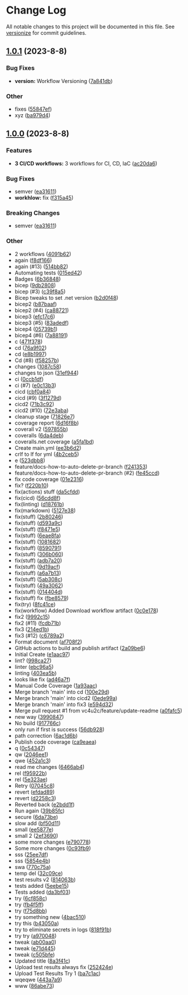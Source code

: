 # Change Log

All notable changes to this project will be documented in this file. See [versionize](https://github.com/versionize/versionize) for commit guidelines.

<a name="1.0.1"></a>
## [1.0.1](https://www.github.com/vc4u2c/GitHubActionsDemo/releases/tag/v1.0.1) (2023-8-8)

### Bug Fixes

* **version:** Workflow Versioning ([7a841db](https://www.github.com/vc4u2c/GitHubActionsDemo/commit/7a841dbb292a2ca8099a2febe7545e91a3ebe0da))

### Other

* fixes ([55847ef](https://www.github.com/vc4u2c/GitHubActionsDemo/commit/55847ef4f2c8e17c73afe48b37845ee9ae11eade))
* xyz ([ba979d4](https://www.github.com/vc4u2c/GitHubActionsDemo/commit/ba979d48d83ff7c5c5a6a0d09b6993121329e196))

<a name="1.0.0"></a>
## [1.0.0](https://www.github.com/vc4u2c/GitHubActionsDemo/releases/tag/v1.0.0) (2023-8-8)

### Features

* **3 CI/CD workflows:** 3 workflows for CI, CD, IaC ([ac20da6](https://www.github.com/vc4u2c/GitHubActionsDemo/commit/ac20da6298b72eac868f97f2f0fe0d06abd807fc))

### Bug Fixes

* semver ([ea31611](https://www.github.com/vc4u2c/GitHubActionsDemo/commit/ea31611ba776431684473b8733c70a7259fb1a9c))
* **workhlow:** fix ([f315a45](https://www.github.com/vc4u2c/GitHubActionsDemo/commit/f315a45f3b60edcc0c36d02369d1ddc1145dbcc6))

### Breaking Changes

* semver ([ea31611](https://www.github.com/vc4u2c/GitHubActionsDemo/commit/ea31611ba776431684473b8733c70a7259fb1a9c))

### Other

* 2 workflows ([4091b62](https://www.github.com/vc4u2c/GitHubActionsDemo/commit/4091b62793adf35929673568675056c4663a992e))
* again ([f8df166](https://www.github.com/vc4u2c/GitHubActionsDemo/commit/f8df16697e211e7237616e59bd751d32d366983f))
* again (#13) ([514bb82](https://www.github.com/vc4u2c/GitHubActionsDemo/commit/514bb82b7234cda16c00ac4f41232409f2c8ea80))
* Automating tests ([015ed42](https://www.github.com/vc4u2c/GitHubActionsDemo/commit/015ed4215f6df35cd0a465271a15d118f827260a))
* Badges ([6b36848](https://www.github.com/vc4u2c/GitHubActionsDemo/commit/6b36848cb3231dea0ec04effe1de53be0df5c46b))
* bicep ([9db2808](https://www.github.com/vc4u2c/GitHubActionsDemo/commit/9db28088977552fb43626510a3291a69765fc183))
* bicep (#3) ([c39f8a5](https://www.github.com/vc4u2c/GitHubActionsDemo/commit/c39f8a5fe003fda2f654feca1575c8fa76f76917))
* Bicep tweaks to set .net version ([b2d0f48](https://www.github.com/vc4u2c/GitHubActionsDemo/commit/b2d0f481c5f29e3e1bab7d9cc9f522a80fae7a6f))
* bicep2 ([b87baaf](https://www.github.com/vc4u2c/GitHubActionsDemo/commit/b87baaf968ce0690174c6d824d817b38958a6520))
* bicep2 (#4) ([ca88721](https://www.github.com/vc4u2c/GitHubActionsDemo/commit/ca88721493a47aad2c5341791cf3f4e07681a627))
* bicep3 ([efc17c6](https://www.github.com/vc4u2c/GitHubActionsDemo/commit/efc17c67277837828646bd7292b491ff593d636d))
* bicep3 (#5) ([83adedf](https://www.github.com/vc4u2c/GitHubActionsDemo/commit/83adedfa7dffb18346a0e67529773e9596e98c35))
* bicep4 ([05739b1](https://www.github.com/vc4u2c/GitHubActionsDemo/commit/05739b1de71f70252ae67e1db30464a3b9e354d0))
* bicep4 (#6) ([7a88191](https://www.github.com/vc4u2c/GitHubActionsDemo/commit/7a88191929c50614bafea2b50e3e6a3d38a43a62))
* c ([471f378](https://www.github.com/vc4u2c/GitHubActionsDemo/commit/471f37873be81e61e03c06bb7f2a8368efa21727))
* cd ([76a9f02](https://www.github.com/vc4u2c/GitHubActionsDemo/commit/76a9f02aad7798e2ff9d88d6c31bec0f6bde5bbd))
* cd ([e8b1997](https://www.github.com/vc4u2c/GitHubActionsDemo/commit/e8b19979bb6a7893c7e579a2cebdfb5b841b3fe8))
* Cd (#8) ([f58257b](https://www.github.com/vc4u2c/GitHubActionsDemo/commit/f58257b107a7d5b7a2607bd30ce03c846c51ac9c))
* changes ([1087c58](https://www.github.com/vc4u2c/GitHubActionsDemo/commit/1087c580bb5acd432984aa1cb3dfca02f359add7))
* changes to json ([31ef944](https://www.github.com/vc4u2c/GitHubActionsDemo/commit/31ef944b30be44e1341038d3f185391cb292587c))
* ci ([0ccb1df](https://www.github.com/vc4u2c/GitHubActionsDemo/commit/0ccb1df686e620f02e893ad2ad845f4d4df11b2b))
* ci (#7) ([e0c13b3](https://www.github.com/vc4u2c/GitHubActionsDemo/commit/e0c13b3d8750dcfbbbdc83e4d489007c9ce5028c))
* cicd ([cbf0a84](https://www.github.com/vc4u2c/GitHubActionsDemo/commit/cbf0a84c1408ec2e9170ad8bddba7c751a6c875b))
* cicd (#9) ([3f1279d](https://www.github.com/vc4u2c/GitHubActionsDemo/commit/3f1279db758a0570d357f1cc3c17da33dc8442e8))
* cicd2 ([71b3c92](https://www.github.com/vc4u2c/GitHubActionsDemo/commit/71b3c924dff4ccc27c704df8fd88162544f8f40a))
* cicd2 (#10) ([72e3aba](https://www.github.com/vc4u2c/GitHubActionsDemo/commit/72e3aba66b399fad6993897e46122f60f603cd6a))
* cleanup stage ([71826e7](https://www.github.com/vc4u2c/GitHubActionsDemo/commit/71826e7ae1ef1e049d3dcab9e12e40aac0a6d5f7))
* coverage report ([6d16f8b](https://www.github.com/vc4u2c/GitHubActionsDemo/commit/6d16f8bddb30c15b1ed997929c29249bfb63df68))
* coverall v2 ([597855b](https://www.github.com/vc4u2c/GitHubActionsDemo/commit/597855b651339a0ce823e23aaf6a4ed54ed5f2e7))
* coveralls ([6da4deb](https://www.github.com/vc4u2c/GitHubActionsDemo/commit/6da4deb4cf73d191536663a35c5bbc5e6e36e19a))
* coveralls.net coverage ([a5fa1bd](https://www.github.com/vc4u2c/GitHubActionsDemo/commit/a5fa1bd38b19f3bcfcf9bc47e9d6d01ec2ce2c09))
* Create main.yml ([ee3b6d2](https://www.github.com/vc4u2c/GitHubActionsDemo/commit/ee3b6d273c73bf4a34dcdf4d701d902bdeeeff6f))
* crlf to lf for yml ([4b2ceb5](https://www.github.com/vc4u2c/GitHubActionsDemo/commit/4b2ceb5efda857671568dd110e72133dd74f0b5d))
* e ([523dbb8](https://www.github.com/vc4u2c/GitHubActionsDemo/commit/523dbb8387f4b466d6e0fc3d472031f1496668d8))
* feature/docs-how-to-auto-delete-pr-branch ([f241353](https://www.github.com/vc4u2c/GitHubActionsDemo/commit/f241353ab61ad3be1eebe2f07552063a858d9ea0))
* feature/docs-how-to-auto-delete-pr-branch (#2) ([fe45ccd](https://www.github.com/vc4u2c/GitHubActionsDemo/commit/fe45ccdf70409a76a9558bea31beb1e5644206f2))
* fix code coverage ([01e2316](https://www.github.com/vc4u2c/GitHubActionsDemo/commit/01e23165a8feebb7c7fa7e0e93795dac3ff3fd85))
* fix? ([f220b10](https://www.github.com/vc4u2c/GitHubActionsDemo/commit/f220b10e34efed2205e21aea8135d34626ae33c7))
* fix(actions) stuff ([da5cfdd](https://www.github.com/vc4u2c/GitHubActionsDemo/commit/da5cfddf26db927c9f8e2b2cf26ee7f9cdb34079))
* fix(cicd) ([56cdd8f](https://www.github.com/vc4u2c/GitHubActionsDemo/commit/56cdd8ff1bf40928336b1e69d614ac792ff8a877))
* fix(linting) ([d18761b](https://www.github.com/vc4u2c/GitHubActionsDemo/commit/d18761b4b6a56f856e4e74ff563357c5cc25eb51))
* fix(markdown) ([5127e38](https://www.github.com/vc4u2c/GitHubActionsDemo/commit/5127e38cd1fde3cc4aeb95f802ce3a18b95bb149))
* fix(stuff) ([2b80246](https://www.github.com/vc4u2c/GitHubActionsDemo/commit/2b80246a69abdb48d7267f5a6f3c408f8d8c6974))
* fix(stuff) ([d593a9c](https://www.github.com/vc4u2c/GitHubActionsDemo/commit/d593a9ce4511eec6579ec4ba12e9c692d88e5395))
* fix(stuff) ([f8471e5](https://www.github.com/vc4u2c/GitHubActionsDemo/commit/f8471e503fcacf64c231f22373843c6f55cec3c3))
* fix(stuff) ([6eae8fa](https://www.github.com/vc4u2c/GitHubActionsDemo/commit/6eae8facbf348582acb125197ceb7a0dc383b5c5))
* fix(stuff) ([1081682](https://www.github.com/vc4u2c/GitHubActionsDemo/commit/10816824a6a9b2bc59bfcc0d98dad7885352ea25))
* fix(stuff) ([8590791](https://www.github.com/vc4u2c/GitHubActionsDemo/commit/85907913c983cfe2462141b582e6bf41d9149d26))
* fix(stuff) ([306b060](https://www.github.com/vc4u2c/GitHubActionsDemo/commit/306b0609312d7efd08461f00e3dab556ebdd2393))
* fix(stuff) ([adb7a20](https://www.github.com/vc4u2c/GitHubActionsDemo/commit/adb7a20f8d43efe195dc35f2777778df5fa772fe))
* fix(stuff) ([9d19acf](https://www.github.com/vc4u2c/GitHubActionsDemo/commit/9d19acf94617c3cdfffd67f1396c9ca9e82d6ad1))
* fix(stuff) ([a6a7b13](https://www.github.com/vc4u2c/GitHubActionsDemo/commit/a6a7b136cad0ac7b75938f7511fbca47b89f0af8))
* fix(stuff) ([5ab308c](https://www.github.com/vc4u2c/GitHubActionsDemo/commit/5ab308cb8227b731c5d1b55286c599233fa3205e))
* fix(stuff) ([49a3062](https://www.github.com/vc4u2c/GitHubActionsDemo/commit/49a306250aa1fcbd3ff602fed58586289ee16125))
* fix(stuff) ([014404d](https://www.github.com/vc4u2c/GitHubActionsDemo/commit/014404dfa26e0fb7b220a3ea6ee41bf842127677))
* fix(stuff) fix ([fbe8579](https://www.github.com/vc4u2c/GitHubActionsDemo/commit/fbe8579545b6842bfd95c2889b48b545174989c3))
* fix(try) ([8fc41ce](https://www.github.com/vc4u2c/GitHubActionsDemo/commit/8fc41ce5375a0dafda7d440f5f0ce4928108dfab))
* fix(workflow) Added Download workflow artifact ([0c0e178](https://www.github.com/vc4u2c/GitHubActionsDemo/commit/0c0e178f9fc1c333b0d4823c081f0806f2046dab))
* fix2 ([9992c15](https://www.github.com/vc4u2c/GitHubActionsDemo/commit/9992c1503cad4b21c526fb5ee5d44345e631da4d))
* fix2 (#11) ([fcdb71b](https://www.github.com/vc4u2c/GitHubActionsDemo/commit/fcdb71b6674969b8eae6eea489eaf7a1d6ed605a))
* fix3 ([214ed1b](https://www.github.com/vc4u2c/GitHubActionsDemo/commit/214ed1bf53c8f3bebee00917645e2e9e426795ca))
* fix3 (#12) ([c6789a2](https://www.github.com/vc4u2c/GitHubActionsDemo/commit/c6789a29edb17ca6fe59147e663eef93ece5cf01))
* Format document ([af708f2](https://www.github.com/vc4u2c/GitHubActionsDemo/commit/af708f2976d1be8b56c47aa6b28133cd26e92f60))
* GitHub actions to build and publish artifact ([2a09be6](https://www.github.com/vc4u2c/GitHubActionsDemo/commit/2a09be6b0172374932c86dba4d8ca98e5326062c))
* Initial Create ([e1aac97](https://www.github.com/vc4u2c/GitHubActionsDemo/commit/e1aac9746698874b053acc11876f45a4f6099e98))
* lint? ([998ca27](https://www.github.com/vc4u2c/GitHubActionsDemo/commit/998ca2781dbfd66462f18f76e12a237a1151109b))
* linter ([ebc96a5](https://www.github.com/vc4u2c/GitHubActionsDemo/commit/ebc96a575c0345eca47bf6dd144f2b0457afe3b0))
* linting ([403ea5b](https://www.github.com/vc4u2c/GitHubActionsDemo/commit/403ea5b094097091734de2459e0077aaea44415a))
* looks like fix ([ad46a7f](https://www.github.com/vc4u2c/GitHubActionsDemo/commit/ad46a7fd583b2bceb5edd4a3150c04639aebd64d))
* Manual Code Coverage ([1a93aac](https://www.github.com/vc4u2c/GitHubActionsDemo/commit/1a93aac88c19abdc396051d63ffeddbf4b4d74ee))
* Merge branch 'main' into cd ([100e29d](https://www.github.com/vc4u2c/GitHubActionsDemo/commit/100e29d150adc975b882893ca201291c088519a9))
* Merge branch 'main' into cicd2 ([0ede99a](https://www.github.com/vc4u2c/GitHubActionsDemo/commit/0ede99a0dc8c270fe5917410f1141047ff86e574))
* Merge branch 'main' into fix3 ([e594d32](https://www.github.com/vc4u2c/GitHubActionsDemo/commit/e594d320de728e171c7cd9c219024fc8d4d435f3))
* Merge pull request #1 from vc4u2c/feature/update-readme ([a0fafc5](https://www.github.com/vc4u2c/GitHubActionsDemo/commit/a0fafc5fd538cae5db391419a1aa9437512612f5))
* new way ([3990847](https://www.github.com/vc4u2c/GitHubActionsDemo/commit/3990847b8f384e1920991da756afae67dbc12482))
* No build ([917766c](https://www.github.com/vc4u2c/GitHubActionsDemo/commit/917766c81404066a7c8958660b35753add362c4e))
* only run if first is success ([56db928](https://www.github.com/vc4u2c/GitHubActionsDemo/commit/56db928072e81abc79219a2748e3da3d90105f78))
* path correction ([6ac1d6b](https://www.github.com/vc4u2c/GitHubActionsDemo/commit/6ac1d6bda05786d4a6da9f8a62796c8c68c5760b))
* Publish code coverage ([ca9eaea](https://www.github.com/vc4u2c/GitHubActionsDemo/commit/ca9eaeaa55ce3a45c4b2b69c8a3031be062ad062))
* q ([0c54347](https://www.github.com/vc4u2c/GitHubActionsDemo/commit/0c54347f15169ead4d47cf430634059062ff9168))
* qw ([2046ee1](https://www.github.com/vc4u2c/GitHubActionsDemo/commit/2046ee13c444496a62dbe14350e18b51c0d7fba9))
* qwe ([452a1c3](https://www.github.com/vc4u2c/GitHubActionsDemo/commit/452a1c3ab32817da08524909951059000608aa50))
* read me changes ([6466ab4](https://www.github.com/vc4u2c/GitHubActionsDemo/commit/6466ab4704dd1ac04c437ea42b4b371aa088d9f9))
* rel ([f95922b](https://www.github.com/vc4u2c/GitHubActionsDemo/commit/f95922bd8b8d7b46b3c463a437559ccb32a1c034))
* rel ([5e323ae](https://www.github.com/vc4u2c/GitHubActionsDemo/commit/5e323ae83ef20ab5bda9b1a6f52611f910dbaa8d))
* Retry ([07045c8](https://www.github.com/vc4u2c/GitHubActionsDemo/commit/07045c88d110f996ed0a7bfc3b0f0c8de8d59394))
* revert ([efdad89](https://www.github.com/vc4u2c/GitHubActionsDemo/commit/efdad89fb2652e1af9effd0f5e875db11a89216f))
* revert ([d2258c3](https://www.github.com/vc4u2c/GitHubActionsDemo/commit/d2258c33d3cde776f444e8dcb5eaf6cacb9406ec))
* Reverted back ([e2bdd1f](https://www.github.com/vc4u2c/GitHubActionsDemo/commit/e2bdd1feaf6e41906e83c4985cb2fccf998d147d))
* Run again ([39b85fc](https://www.github.com/vc4u2c/GitHubActionsDemo/commit/39b85fcc13ad7b03a0ae9553ff189442a6f87310))
* secure ([6da73be](https://www.github.com/vc4u2c/GitHubActionsDemo/commit/6da73be111a5025710720a4385953439e0452714))
* slow add ([bf50d11](https://www.github.com/vc4u2c/GitHubActionsDemo/commit/bf50d119d2d296ee20c8bdc50e2c6fefa7fc5ae2))
* small ([ee5877e](https://www.github.com/vc4u2c/GitHubActionsDemo/commit/ee5877e4029f122cfbba60e253fc5da14a305b82))
* small 2 ([2ef3690](https://www.github.com/vc4u2c/GitHubActionsDemo/commit/2ef3690530f0c32f82614f203540e9880775a71d))
* some more changes ([e790778](https://www.github.com/vc4u2c/GitHubActionsDemo/commit/e7907789da85d864271f64855761718f0f839b06))
* Some more changes ([0c93fb9](https://www.github.com/vc4u2c/GitHubActionsDemo/commit/0c93fb985237f015dc7ec50bcd76308cc3029443))
* sss ([25ee7df](https://www.github.com/vc4u2c/GitHubActionsDemo/commit/25ee7df73d1f698699733645994618363ae84ea0))
* sss ([5854e4b](https://www.github.com/vc4u2c/GitHubActionsDemo/commit/5854e4b7354faccf40a5282cb3619fcbe936db0d))
* swa ([770c75a](https://www.github.com/vc4u2c/GitHubActionsDemo/commit/770c75ac5011f6442fddd21a6f97657e1dfa2d44))
* temp del ([32c09ce](https://www.github.com/vc4u2c/GitHubActionsDemo/commit/32c09ce5eb6465835c41576574d75088e98c21be))
* test results v2 ([814063b](https://www.github.com/vc4u2c/GitHubActionsDemo/commit/814063bbfb59fb4db6953f2579299f180a0d10ed))
* tests added ([5eebe15](https://www.github.com/vc4u2c/GitHubActionsDemo/commit/5eebe15554461646bba05c76746cfc42669cbc00))
* Tests added ([da3bf03](https://www.github.com/vc4u2c/GitHubActionsDemo/commit/da3bf03bc0131fe0e89072ecf5e52b081ca636dc))
* try ([6cf858c](https://www.github.com/vc4u2c/GitHubActionsDemo/commit/6cf858c00999cabf2e56c6563110ac4edf305492))
* try ([fb4f5ff](https://www.github.com/vc4u2c/GitHubActionsDemo/commit/fb4f5ffab392d5b3971f202337b26f067ba7a174))
* try ([f75d8bb](https://www.github.com/vc4u2c/GitHubActionsDemo/commit/f75d8bb74ab06574e1fb42cd1f1e0de1ed8cb54f))
* try something new ([4bac510](https://www.github.com/vc4u2c/GitHubActionsDemo/commit/4bac510052a4aabed00468ea54d166bd15db7919))
* try this ([b43050a](https://www.github.com/vc4u2c/GitHubActionsDemo/commit/b43050a7d8f3e2b0f7d815eb1c6ce4dabfe8f30c))
* try to eliminate secrets in logs ([818f91b](https://www.github.com/vc4u2c/GitHubActionsDemo/commit/818f91bcfb371ce370cafce7ca3bd24fa4c80f97))
* try try ([a970048](https://www.github.com/vc4u2c/GitHubActionsDemo/commit/a97004849ea428a8dba5e9f6695730c380aaaf58))
* tweak ([ab00aa0](https://www.github.com/vc4u2c/GitHubActionsDemo/commit/ab00aa0ac59d09a031babf3b17f0ba7a38170e0e))
* tweak ([e71d445](https://www.github.com/vc4u2c/GitHubActionsDemo/commit/e71d445314fd0a0b708fc730a352952bccb9e98c))
* tweak ([c505bfe](https://www.github.com/vc4u2c/GitHubActionsDemo/commit/c505bfe6bd6525b90ed4677d61e1e3fb166e62ba))
* Updated title ([8a3f41c](https://www.github.com/vc4u2c/GitHubActionsDemo/commit/8a3f41c18e375bc0ccf26cecf311e312af130341))
* Upload test results always fix ([252424e](https://www.github.com/vc4u2c/GitHubActionsDemo/commit/252424e817f9590b5ca0a5fc011a2ceaf73cdb60))
* Upload Test Results Try 1 ([ba7c1ac](https://www.github.com/vc4u2c/GitHubActionsDemo/commit/ba7c1accd1e1003b687e5bc645113c0124e35ff3))
* wqeqwe ([443a7a9](https://www.github.com/vc4u2c/GitHubActionsDemo/commit/443a7a9860384402777f8dbdbf3d4699d727f74a))
* www ([86abe73](https://www.github.com/vc4u2c/GitHubActionsDemo/commit/86abe73a61e71bef1505a2a15c7049680bbd6338))

